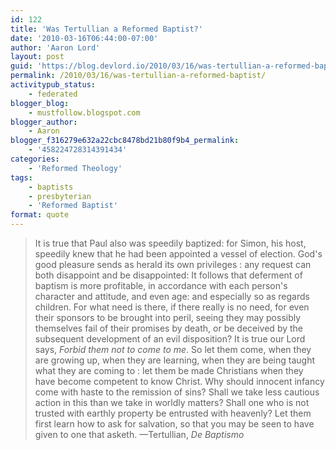 ```yaml
---
id: 122
title: 'Was Tertullian a Reformed Baptist?'
date: '2010-03-16T06:44:00-07:00'
author: 'Aaron Lord'
layout: post
guid: 'https://blog.devlord.io/2010/03/16/was-tertullian-a-reformed-baptist/'
permalink: /2010/03/16/was-tertullian-a-reformed-baptist/
activitypub_status:
    - federated
blogger_blog:
    - mustfollow.blogspot.com
blogger_author:
    - Aaron
blogger_f316279e632a22cbc8478bd21b80f9b4_permalink:
    - '458224728314391434'
categories:
    - 'Reformed Theology'
tags:
    - baptists
    - presbyterian
    - 'Reformed Baptist'
format: quote
---
```


<blockquote>It is true that Paul also was speedily baptized: for Simon, his host, speedily knew that he had been appointed a vessel of election. God's good pleasure sends as herald its own privileges : any request can both disappoint and be disappointed: It follows that deferment of baptism is more profitable, in accordance with each person's character and attitude, and even age: and especially so as regards children. For what need is there, if there really is no need, for even their sponsors to be brought into peril, seeing they may possibly themselves fail of their promises by death, or be deceived by the subsequent development of an evil disposition? It is true our Lord says, <em> Forbid them not to come to me</em>. So let them come, when they are growing up, when they are learning, when they are being taught what they are coming to : let them be made Christians when they have become competent to know Christ. Why should innocent infancy come with haste to the remission of sins? Shall we take less cautious action in this than we take in worldly matters? Shall one who is not trusted with earthly property be entrusted with heavenly? Let them first learn how to ask for salvation, so that you may be seen to have given to one that asketh. —Tertullian, <span style="font-style:italic;">De Baptismo</span></blockquote>
